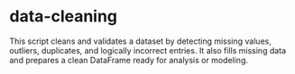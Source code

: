 # data-cleaning
This script cleans and validates a dataset by detecting missing values, outliers, duplicates, and logically incorrect entries. It also fills missing data and prepares a clean DataFrame ready for analysis or modeling.
